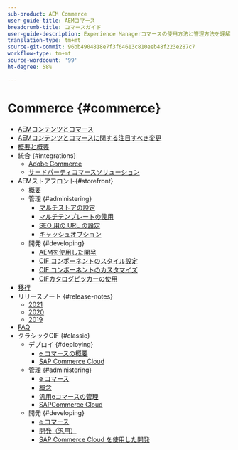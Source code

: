 ```yaml
---
sub-product: AEM Commerce
user-guide-title: AEMコマース
breadcrumb-title: コマースガイド
user-guide-description: Experience Managerコマースの使用方法と管理方法を理解します。
translation-type: tm+mt
source-git-commit: 96bb4904818e7f3f64613c810eeb48f223e287c7
workflow-type: tm+mt
source-wordcount: '99'
ht-degree: 58%

---
```



# Commerce {#commerce}

+ [AEMコンテンツとコマース](/help/commerce/home.md)
+ [AEMコンテンツとコマースに関する注目すべき変更](cif/changes.md)
+ [概要と概要](cif/introduction.md)
+ 統合 {#integrations}
   + [Adobe Commerce](cif/integrating/magento.md)
   + [サードパーティコマースソリューション](cif/integrating/third-party.md)
+ AEMストアフロント{#storefront}
   + [概要](cif/getting-started.md)
   + 管理 {#administering}
      + [マルチストアの設定](cif/configuring/multi-store-setup.md)
      + [マルチテンプレートの使用](cif/configuring/multi-template-usage.md)
      + [SEO 用の URL の設定](cif/configuring/advanced-url-configuration.md)
      + [キャッシュオプション](cif/configuring/caching.md)
   + 開発 {#developing}
      + [AEMを使用した開発](cif/develop.md)
      + [CIF コンポーネントのスタイル設定](cif/customizing/style-cif-component.md)
      + [CIF コンポーネントのカスタマイズ](cif/customizing/customize-cif-components.md)
      + [CIFカタログピッカーの使用](cif/customizing/use-cif-pickers.md)
+ [移行](cif/migration.md)
+ リリースノート {#release-notes}
   + [2021](cif/release-notes/release-notes-2021.md)
   + [2020](cif/release-notes/release-notes-2020.md)
   + [2019](cif/release-notes/release-notes-2019.md)
+ [FAQ](cif/faq.md)
+ クラシックCIF {#classic}
   + デプロイ {#deploying}
      + [e コマースの概要](/help/commerce/cif-classic/deploying/ecommerce.md)
      + [SAP Commerce Cloud](/help/commerce/cif-classic/deploying/sap-commerce-cloud.md)
   + 管理 {#administering}
      + [e コマース](/help/commerce/cif-classic/administering/ecommerce.md)
      + [概念 ](/help/commerce/cif-classic/administering/concepts.md)
      + [汎用eコマースの管理](/help/commerce/cif-classic/administering/generic.md)
      + [SAPCommerce Cloud](/help/commerce/cif-classic/administering/sap-commerce-cloud.md)
   + 開発 {#developing}
      + [e コマース](/help/commerce/cif-classic/developing/ecommerce.md)
      + [開発（汎用）](/help/commerce/cif-classic/developing/generic.md)
      + [SAP Commerce Cloud を使用した開発](/help/commerce/cif-classic/developing/sap-commerce-cloud.md)
